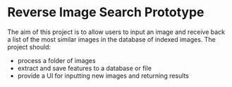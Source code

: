 # Reverse Image Search Prototype

The aim of this project is to allow users to input an image and receive
back a list of the most similar images in the database of indexed images.
The project should:
* process a folder of images
* extract and save features to a database or file
* provide a UI for inputting new images and returning results
